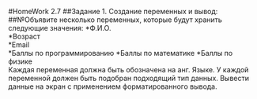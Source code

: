 #HomeWork 2.7
##Задание 1. Создание переменных и вывод:
##№Объявите несколько переменных, которые будут хранить следующие значения:
*Ф.И.О.  
*Возраст  
*Email  
*Баллы по программированию
*Баллы по математике
*Баллы по физике  
Каждая переменная должна быть обозначена на анг. Языке.
У каждой переменной должен быть подобран подходящий тип данных.
Вывести данные на экран с применением форматированного вывода.
